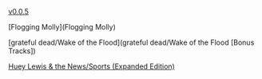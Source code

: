 [v0.0.5](https://github.com/littleflute/m25/edit/master/README.md)

[Flogging Molly](Flogging Molly)

[grateful dead/Wake of the Flood](grateful dead/Wake of the Flood [Bonus Tracks])

[Huey Lewis & the News/Sports (Expanded Edition)](Huey%20Lewis%20%26%20the%20News/Sports%20%5BExpanded%20Edition%5D)
